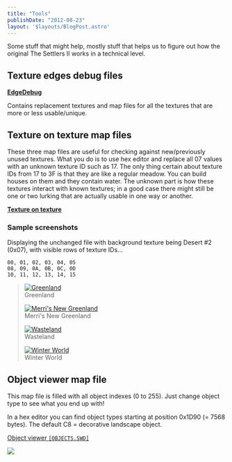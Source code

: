 ```yaml
---
title: "Tools"
publishDate: "2012-08-23"
layout: '$layouts/BlogPost.astro'
---
```


Some stuff that might help, mostly stuff that helps us to figure out how the original The Settlers II works in a technical level.

## Texture edges debug files

[**EdgeDebug**](/wp-content/uploads/2012/08/EdgeDebug.zip)

Contains replacement textures and map files for all the textures that are more or less usable/unique.

## Texture on texture map files

These three map files are useful for checking against new/previously unused textures. What you do is to use hex editor and replace all 07 values with an unknown texture ID such as 17. The only thing certain about texture IDs from 17 to 3F is that they are like a regular meadow. You can build houses on them and they contain water. The unknown part is how these textures interact with known textures; in a good case there might still be one or two lurking that are actually usable in one way or another.

[**Texture on texture**](/wp-content/uploads/2012/08/Texture-on-texture.zip)

### Sample screenshots

Displaying the unchanged file with background texture being Desert #2 (0x07), with visible rows of texture IDs...

```
00, 01, 02, 03, 04, 05
08, 09, 0A, 0B, 0C, 0D
10, 11, 12, 13, 14, 15
```

> [![Greenland](/wp-content/uploads/2012/08/txontx_0-300x91.png)](/wp-content/uploads/2012/08/txontx_0.png)<br />
> Greenland
>
> [![Merri's New Greenland](/wp-content/uploads/2012/08/txontx_0Merris-New-Greenland-300x91.png)](/wp-content/uploads/2012/08/txontx_0Merris-New-Greenland.png)<br />
> Merri's New Greenland
>
> [![Wasteland](/wp-content/uploads/2012/08/txontx_1-300x91.png)](/wp-content/uploads/2012/08/txontx_1.png)<br />
> Wasteland
>
> [![Winter World](/wp-content/uploads/2012/08/txontx_2-300x91.png)](/wp-content/uploads/2012/08/txontx_2.png)<br />
> Winter World

## Object viewer map file

This map file is filled with all object indexes (0 to 255). Just change object type to see what you end up with!

In a hex editor you can find object types starting at position 0x1D90 (= 7568 bytes). The default C8 = decorative landscape object.

[Object viewer `[OBJECTS.SWD]`](/wp-content/uploads/2012/08/Object-viewer.zip)

[![](/wp-content/uploads/2012/08/S2_objects-300x225.png)](/wp-content/uploads/2012/08/S2_objects.png)

